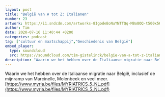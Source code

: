 ```yaml
---
layout: post
title: "België van A tot Z: Italianen"
number: 23
artwork: https://i1.sndcdn.com/artworks-8IgodeBoNuYNTTQq-M8o8OQ-t500x500.jpg
author: Tim
date: 2020-07-16 11:40:44 +0200
categories: podcast
tag: ["cultuur en maatschappij","Geschiedenis van België"]
embed_player:
  type: soundcloud
  src: https://soundcloud.com/tim-gistelinck/belgie-van-a-tot-z-italianen
description: "Waarin we het hebben over de Italiaanse migratie naar België, inclusief de mijnramp van Marcinelle, Molenbeek en veel meer."
---
```

Waarin we het hebben over de Italiaanse migratie naar België, inclusief de mijnramp van Marcinelle, Molenbeek en veel meer.
[https://www.myria.be/files/MYRIATRICS_5_NL.pdf](https://www.myria.be/files/MYRIATRICS_5_NL.pdf)